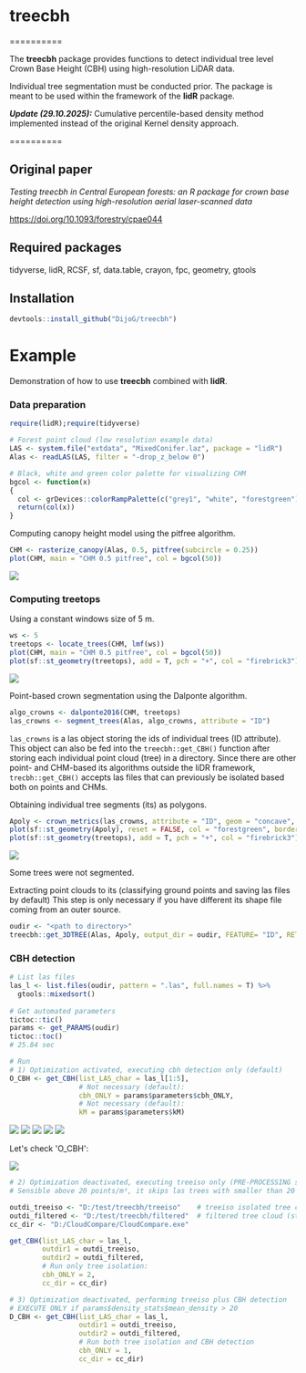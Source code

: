 # treecbh 
==========

The **treecbh** package provides functions to detect individual tree level Crown Base Height (CBH) using high-resolution LiDAR data. 

Individual tree segmentation must be conducted prior. The package is meant to be used within the framework of the **lidR** package. 

***Update (29.10.2025):*** Cumulative percentile-based density method implemented instead of the original Kernel density approach.

==========

## Original paper
*Testing treecbh in Central European forests: an R package for crown base height detection using high-resolution aerial laser-scanned data*

https://doi.org/10.1093/forestry/cpae044

## Required packages

tidyverse, lidR, RCSF, sf, data.table, crayon, fpc, geometry, gtools

## Installation

```r
devtools::install_github("DijoG/treecbh")
```

# Example
Demonstration of how to use **treecbh** combined with **lidR**. 

### Data preparation

```r
require(lidR);require(tidyverse)

# Forest point cloud (low resolution example data)
LAS <- system.file("extdata", "MixedConifer.laz", package = "lidR")
Alas <- readLAS(LAS, filter = "-drop_z_below 0") 

# Black, white and green color palette for visualizing CHM
bgcol <- function(x)
{
  col <- grDevices::colorRampPalette(c("grey1", "white", "forestgreen"))
  return(col(x))
}
```
Computing canopy height model using the pitfree algorithm.

```r
CHM <- rasterize_canopy(Alas, 0.5, pitfree(subcircle = 0.25))
plot(CHM, main = "CHM 0.5 pitfree", col = bgcol(50))
```

<img align="bottom" src="https://raw.githubusercontent.com/DijoG/storage/main/README/01_chm_pitfree.png">

### Computing treetops
Using a constant windows size of 5 m.

```r
ws <- 5
treetops <- locate_trees(CHM, lmf(ws))
plot(CHM, main = "CHM 0.5 pitfree", col = bgcol(50))
plot(sf::st_geometry(treetops), add = T, pch = "+", col = "firebrick3")
```

<img align="bottom" src="https://raw.githubusercontent.com/DijoG/storage/main/README/02_chm_pitfree_treetops.png">

Point-based crown segmentation using the Dalponte algorithm.

```r
algo_crowns <- dalponte2016(CHM, treetops)
las_crowns <- segment_trees(Alas, algo_crowns, attribute = "ID")
```

`las_crowns` is a las object storing the ids of individual trees (ID attribute). This object can also be fed into the `treecbh::get_CBH()` function after storing each individual point cloud (tree) in a directory. Since there are other point- and CHM-based its algorithms outside the liDR framework, `trecbh::get_CBH()` accepts las files that can previously be isolated based both on points and CHMs. 

Obtaining individual tree segments (its) as polygons.

```r
Apoly <- crown_metrics(las_crowns, attribute = "ID", geom = "concave", func = NULL)
plot(sf::st_geometry(Apoly), reset = FALSE, col = "forestgreen", border = "grey80")
plot(sf::st_geometry(treetops), add = T, pch = "+", col = "firebrick3")
```

<img align="bottom" src="https://raw.githubusercontent.com/DijoG/storage/main/README/03_its_treetops.png">

Some trees were not segmented.

Extracting point clouds to its (classifying ground points and saving las files by default)
This step is only necessary if you have different its shape file coming from an outer source.

```r
oudir <- "<path to directory>"
treecbh::get_3DTREE(Alas, Apoly, output_dir = oudir, FEATURE= "ID", RETURN = F)
```

### CBH detection 

```r
# List las files
las_l <- list.files(oudir, pattern = ".las", full.names = T) %>%
  gtools::mixedsort()
  
# Get automated parameters
tictoc::tic()
params <- get_PARAMS(oudir)
tictoc::toc()
# 25.84 sec

# Run
# 1) Optimization activated, executing cbh detection only (default)
O_CBH <- get_CBH(list_LAS_char = las_l[1:5],
                 # Not necessary (default):
                 cbh_ONLY = params$parameters$cbh_ONLY,
                 # Not necessary (default):
                 kM = params$parameters$kM)
```
<img align="bottom" src="https://raw.githubusercontent.com/DijoG/storage/main/README/treecbh_O_seq.png">

<img align="bottom" src="https://raw.githubusercontent.com/DijoG/storage/main/README/treecbh_O_02.png">
<img align="bottom" src="https://raw.githubusercontent.com/DijoG/storage/main/README/treecbh_O_03.png">
<img align="bottom" src="https://raw.githubusercontent.com/DijoG/storage/main/README/treecbh_O_04.png">
<img align="bottom" src="https://raw.githubusercontent.com/DijoG/storage/main/README/treecbh_O_05.png">

Let's check 'O_CBH':

<img align="bottom" src="https://raw.githubusercontent.com/DijoG/storage/main/README/treecbh_O_table.png">

```r
# 2) Optimization deactivated, executing treeiso only (PRE-PROCESSING step!) 
# Sensible above 20 points/m², it skips las trees with smaller than 20 points/point cloud (4-7 points/m²)

outdi_treeiso <- "D:/test/treecbh/treeiso"    # treeiso isolated tree cloud
outdi_filtered <- "D:/test/treecbh/filtered"  # filtered tree cloud (stem plus first leaved branch)
cc_dir <- "D:/CloudCompare/CloudCompare.exe"

get_CBH(list_LAS_char = las_l,
        outdir1 = outdi_treeiso,
        outdir2 = outdi_filtered,
        # Run only tree isolation:
        cbh_ONLY = 2,
        cc_dir = cc_dir)

# 3) Optimization deactivated, performing treeiso plus CBH detection
# EXECUTE ONLY if params$density_stats$mean_density > 20
D_CBH <- get_CBH(list_LAS_char = las_l,
                 outdir1 = outdi_treeiso,
                 outdir2 = outdi_filtered,
                 # Run both tree isolation and CBH detection
                 cbh_ONLY = 1,
                 cc_dir = cc_dir)
```



